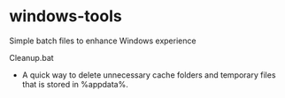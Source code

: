 # windows-tools
Simple batch files to enhance Windows experience

Cleanup.bat
- A quick way to delete unnecessary cache folders and temporary files that is stored in %appdata%.
